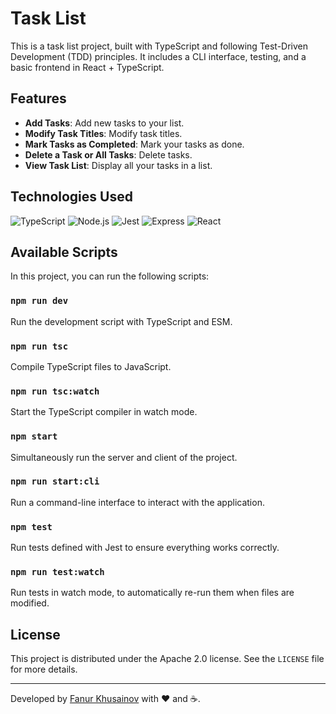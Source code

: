 # Task List

This is a task list project, built with TypeScript and following Test-Driven Development (TDD) principles. It includes a CLI interface, testing, and a basic frontend in React + TypeScript.

## Features

- **Add Tasks**: Add new tasks to your list.
- **Modify Task Titles**: Modify task titles.
- **Mark Tasks as Completed**: Mark your tasks as done.
- **Delete a Task or All Tasks**: Delete tasks.
- **View Task List**: Display all your tasks in a list.

## Technologies Used

![TypeScript](https://img.shields.io/badge/-TypeScript-3178C6?style=flat-square&logo=typescript&logoColor=white)
![Node.js](https://img.shields.io/badge/-Node.js-339933?style=flat-square&logo=nodedotjs&logoColor=white)
![Jest](https://img.shields.io/badge/-Jest-C21325?style=flat-square&logo=jest&logoColor=white)
![Express](https://img.shields.io/badge/-Express-000000?style=flat-square&logo=express&logoColor=white)
![React](https://img.shields.io/badge/-React-61DAFB?style=flat-square&logo=react&logoColor=white)

## Available Scripts

In this project, you can run the following scripts:

### `npm run dev`
Run the development script with TypeScript and ESM.

### `npm run tsc`
Compile TypeScript files to JavaScript.

### `npm run tsc:watch`
Start the TypeScript compiler in watch mode.

### `npm start`
Simultaneously run the server and client of the project.

### `npm run start:cli`
Run a command-line interface to interact with the application.

### `npm test`
Run tests defined with Jest to ensure everything works correctly.

### `npm run test:watch`
Run tests in watch mode, to automatically re-run them when files are modified.

## License

This project is distributed under the Apache 2.0 license. See the `LICENSE` file for more details.

---

Developed by [Fanur Khusainov](https://www.linkedin.com/in/fanur-khusainov-ab86b2102/) with ❤️ and ☕.
